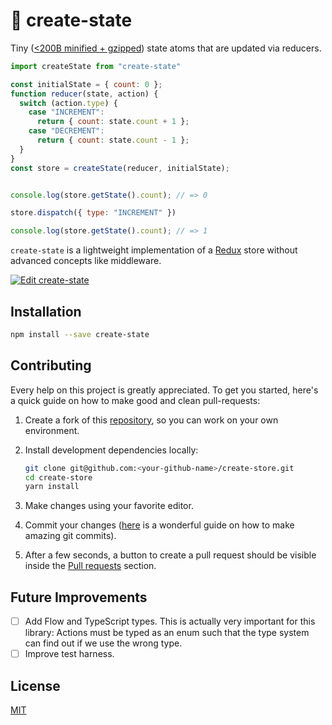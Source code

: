 # 🍱 create-state

Tiny ([<200B minified + gzipped](https://bundlephobia.com/result?p=create-state@0.0.1)) state atoms that are updated via reducers.

```js
import createState from "create-state"

const initialState = { count: 0 };
function reducer(state, action) {
  switch (action.type) {
    case "INCREMENT":
      return { count: state.count + 1 };
    case "DECREMENT":
      return { count: state.count - 1 };
  }
}
const store = createState(reducer, initialState);


console.log(store.getState().count); // => 0

store.dispatch({ type: "INCREMENT" })

console.log(store.getState().count); // => 1
```

`create-state` is a lightweight implementation of a [Redux][] store without advanced concepts like middleware.

[![Edit create-state](https://codesandbox.io/static/img/play-codesandbox.svg)](https://codesandbox.io/s/7ylpxm0xn0)

## Installation

```bash
npm install --save create-state
```

## Contributing

Every help on this project is greatly appreciated. To get you started, here's a quick guide on how to make good and clean pull-requests:

1.  Create a fork of this [repository](https://github.com/philipp-spiess/create-store), so you can work on your own environment.
2.  Install development dependencies locally:

    ```bash
    git clone git@github.com:<your-github-name>/create-store.git
    cd create-store
    yarn install
    ```

3.  Make changes using your favorite editor.
4.  Commit your changes ([here](https://chris.beams.io/posts/git-commit/) is a wonderful guide on how to make amazing git commits).
5.  After a few seconds, a button to create a pull request should be visible inside the [Pull requests](https://github.com/philipp-spiess/create-store/pulls) section.

## Future Improvements

- [ ] Add Flow and TypeScript types. This is actually very important for this library: Actions must be typed as an enum such that the type system can find out if we use the wrong type.
- [ ] Improve test harness.

## License

[MIT](https://github.com/philipp-spiess/create-store/blob/master/README.md)

[Redux]: https://redux.js.org/introduction
